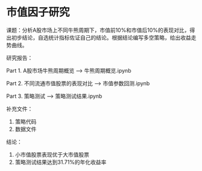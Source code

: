 # 市值因子研究

课题：分析A股市场上不同牛熊周期下，市值前10%和市值后10%的表现对比，得出初步结论，自选统计指标佐证自己的结论。根据结论编写多空策略，给出收益走势曲线。

研究报告：

Part 1. A股市场牛熊周期概览 --> 牛熊周期概览.ipynb

Part 2. 不同流通市值股票的表现对比 --> 市值参数回测.ipynb

Part 3. 策略测试 --> 策略测试结果.ipynb

补充文件：
1. 策略代码
2. 数据文件

结论：
1. 小市值股票表现优于大市值股票
2. 策略测试结果达到31.71%的年化收益率

